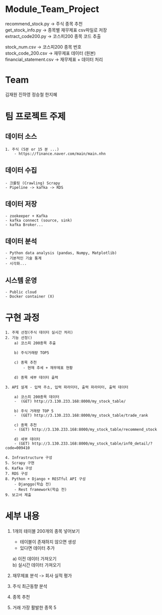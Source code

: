 # Module_Team_Project

recommend_stock.py -> 주식 종목 추천</br>
get_stock_info.py -> 종목별 재무제표 csv파일로 저장</br>
extract_code200.py -> 코스피200 종목 코드 추출

stock_num.csv -> 코스피200 종목 번호</br>
stock_code_200.csv -> 재무제표 데이터 (원본)</br>
financial_statement.csv -> 재무제표 + 데이터 처리</br>

# Team

김재원 진하영 정승철 한지혜


# 팀 프로젝트 주제

## 데이터 소스

    1. 주식 (5분 or 15 분 ...)
        - https://finance.naver.com/main/main.nhn

## 데이터 수집
    - 크롤링 (Crawling) Scrapy
    - Pipeline -> kafka -> RDS

## 데이터 저장
    - zookeeper + Kafka
    - kafka connect (source, sink)
    - kafka Broker...

## 데이터 분석 
    - Python data analysis (pandas, Numpy, Matplotlib)
    - 기본적인 기술 통계
    - 시각화... 

## 시스템 운영
    - Public cloud
    - Docker container (X)

# 구현 과정

    1. 주제 선정(주식 데이터 실시간 처리)
    2. 기능 선정()
        a) 코스피 200종목 추출
        
        b) 주식거래량 TOP5
        
        c) 종목 추천
            - 현재 추세 + 재무제표 현황

        d) 종목 세부 데이터 출력
        
    3. API 설계 - 입력 주소, 입력 파라미터, 출력 파라미터, 출력 데이터
    
        a) 코스피 200종목 데이터
        -  (GET) http://3.130.233.168:8000/my_stock_table/
        
        b) 주식 거래량 TOP 5
        -  (GET) http://3.130.233.168:8000/my_stock_table/trade_rank

        c) 종목 추천
        - (GET) http://3.130.233.168:8000/my_stock_table/recommend_stock

        d) 세부 데이터
        - (GET) http://3.130.233.168:8000/my_stock_table/inf0_detail/?code=009410
    
    4. Infrastructure 구성
    5. Scrapy 구현
    6. Kafka 구성
    7. RDS 구성
    8. Python + Django + RESTful API 구성
        - Djanggo(학습 전)
        - Rest framework(학습 전)
    9. 보고서 제출
    
# 세부 내용
1. 1개의 테이블 200개의 종목 넣어보기
    - 테이블이 존재하지 않으면 생성
    - 있다면 데이터 추가

    a) 이전 데이터 가져오기<br/>
    b) 실시간 데이터 가져오기

2. 재무제표 분석 -> 회사 실적 평가

3. 주식 최근동향 분석

4. 종목 추천
5. 거래 가장 활발한 종목 5
